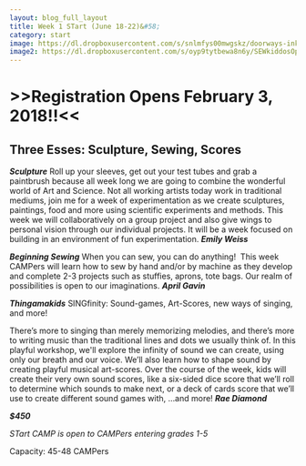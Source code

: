 ```yaml
---
layout: blog_full_layout
title: Week 1 STart (June 18-22)&#58; 
category: start
image: https://dl.dropboxusercontent.com/s/snlmfys00mwgskz/doorways-inkOPTIM.jpg?dl=0
image2: https://dl.dropboxusercontent.com/s/oyp9tytbewa8n6y/SEWkiddosOptim.jpg?dl=0
---
```


# >>Registration Opens February 3, 2018!!<<

## Three Esses: Sculpture, Sewing, Scores

**_Sculpture_**
Roll up your sleeves, get out your test tubes and grab a paintbrush because all week long we are going to combine the wonderful world of Art and Science. Not all working artists today work in traditional mediums, join me for a week of experimentation as we create sculptures, paintings, food and more using scientific experiments and methods. This week we will collaboratively on a group project and also give wings to personal vision through our individual projects. It will be a week focused on building in an environment of fun experimentation.
**_Emily Weiss_**

**_Beginning Sewing_** 
When you can sew, you can do anything!  This week CAMPers will learn how to sew by hand and/or by machine as they develop and complete 2-3 projects such as stuffies, aprons, tote bags. Our realm of possibilities is open to our imaginations. 
**_April Gavin_**


**_Thingamakids_**
SINGfinity: Sound-games, Art-Scores, new ways of singing, and more!
 
There’s more to singing than merely memorizing melodies, and there’s more to writing music than the traditional lines and dots we usually think of. In this playful workshop, we'll explore the infinity of sound we can create, using only our breath and our voice. We’ll also learn how to shape sound by creating playful musical art-scores. Over the course of the week, kids will create their very own sound scores, like a six-sided dice score that we’ll roll to determine which sounds to make next, or a deck of cards score that we’ll use to create different sound games with, …and more! 
**_Rae Diamond_**



**_$450_**

*STart CAMP is open to CAMPers entering grades 1-5*

Capacity: 45-48 CAMPers
